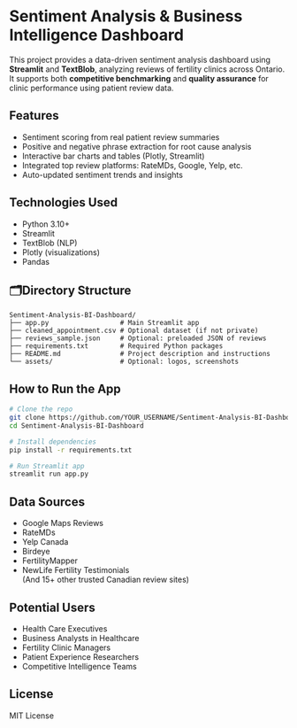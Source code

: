 
# Sentiment Analysis & Business Intelligence Dashboard

This project provides a data-driven sentiment analysis dashboard using **Streamlit** and **TextBlob**, analyzing reviews of fertility clinics across Ontario. It supports both **competitive benchmarking** and **quality assurance** for clinic performance using patient review data.

## Features

- Sentiment scoring from real patient review summaries
- Positive and negative phrase extraction for root cause analysis
- Interactive bar charts and tables (Plotly, Streamlit)
- Integrated top review platforms: RateMDs, Google, Yelp, etc.
- Auto-updated sentiment trends and insights

## Technologies Used

- Python 3.10+
- Streamlit
- TextBlob (NLP)
- Plotly (visualizations)
- Pandas

## 🗂Directory Structure

```
Sentiment-Analysis-BI-Dashboard/
├── app.py                  # Main Streamlit app
├── cleaned_appointment.csv # Optional dataset (if not private)
├── reviews_sample.json     # Optional: preloaded JSON of reviews
├── requirements.txt        # Required Python packages
├── README.md               # Project description and instructions
└── assets/                 # Optional: logos, screenshots
```

##  How to Run the App

```bash
# Clone the repo
git clone https://github.com/YOUR_USERNAME/Sentiment-Analysis-BI-Dashboard.git
cd Sentiment-Analysis-BI-Dashboard

# Install dependencies
pip install -r requirements.txt

# Run Streamlit app
streamlit run app.py
```

## Data Sources

- Google Maps Reviews  
- RateMDs  
- Yelp Canada  
- Birdeye  
- FertilityMapper  
- NewLife Fertility Testimonials  
(And 15+ other trusted Canadian review sites)

## Potential Users
- Health Care Executives 
- Business Analysts in Healthcare
- Fertility Clinic Managers
- Patient Experience Researchers
- Competitive Intelligence Teams

## License

MIT License
